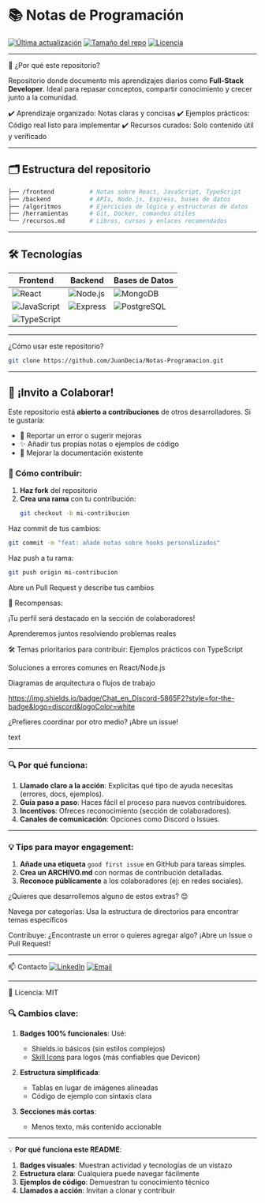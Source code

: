 # 📚 Notas de Programación

[![Última actualización](https://img.shields.io/github/last-commit/JuanDecia/Notas-Programacion?color=blue)](https://github.com/JuanDecia/Notas-Programacion/commits/main)
[![Tamaño del repo](https://img.shields.io/github/repo-size/JuanDecia/Notas-Programacion)](https://github.com/JuanDecia/Notas-Programacion)
[![Licencia](https://img.shields.io/github/license/JuanDecia/Notas-Programacion?color=green)](https://github.com/JuanDecia/Notas-Programacion/blob/main/LICENSE)

---

🤝 ¿Por qué este repositorio?

Repositorio donde documento mis aprendizajes diarios como **Full-Stack Developer**. Ideal para repasar conceptos, compartir conocimiento y crecer junto a la comunidad.

✔️ Aprendizaje organizado: Notas claras y concisas
✔️ Ejemplos prácticos: Código real listo para implementar
✔️ Recursos curados: Solo contenido útil y verificado

---

## 🗂️ Estructura del repositorio

```bash
├── /frontend          # Notas sobre React, JavaScript, TypeScript
├── /backend           # APIs, Node.js, Express, bases de datos
├── /algoritmos        # Ejercicios de lógica y estructuras de datos
├── /herramientas      # Git, Docker, comandos útiles
└── /recursos.md       # Libros, cursos y enlaces recomendados
```

---

## 🛠️ Tecnologías

| Frontend         | Backend          | Bases de Datos   |
|------------------|------------------|------------------|
| ![React](https://skillicons.dev/icons?i=react) | ![Node.js](https://skillicons.dev/icons?i=nodejs) | ![MongoDB](https://skillicons.dev/icons?i=mongodb) |
| ![JavaScript](https://skillicons.dev/icons?i=js) | ![Express](https://skillicons.dev/icons?i=express) | ![PostgreSQL](https://skillicons.dev/icons?i=postgresql) |
| ![TypeScript](https://skillicons.dev/icons?i=typescript) |  |  |

---

¿Cómo usar este repositorio?

```bash
git clone https://github.com/JuanDecia/Notas-Programacion.git
```

---

## 👥 ¡Invito a Colaborar!

Este repositorio está **abierto a contribuciones** de otros desarrolladores. Si te gustaría:

- 🐛 Reportar un error o sugerir mejoras  
- ✨ Añadir tus propias notas o ejemplos de código  
- 📝 Mejorar la documentación existente  

### 📌 Cómo contribuir:

1. **Haz fork** del repositorio
2. **Crea una rama** con tu contribución:
   ```bash
   git checkout -b mi-contribucion
Haz commit de tus cambios:

   ```bash
   git commit -m "feat: añade notas sobre hooks personalizados"
   ```

Haz push a tu rama:

   ```bash
   git push origin mi-contribucion
   ```

Abre un Pull Request y describe tus cambios

🌟 Recompensas:

¡Tu perfil será destacado en la sección de colaboradores!

Aprenderemos juntos resolviendo problemas reales

🛠 Temas prioritarios para contribuir:
Ejemplos prácticos con TypeScript

Soluciones a errores comunes en React/Node.js

Diagramas de arquitectura o flujos de trabajo

https://img.shields.io/badge/Chat_en_Discord-5865F2?style=for-the-badge&logo=discord&logoColor=white

¿Prefieres coordinar por otro medio? ¡Abre un issue!

text

---

### 🔍 **Por qué funciona**:
1. **Llamado claro a la acción**: Explicitas qué tipo de ayuda necesitas (errores, docs, ejemplos).  
2. **Guía paso a paso**: Haces fácil el proceso para nuevos contribuidores.  
3. **Incentivos**: Ofreces reconocimiento (sección de colaboradores).  
4. **Canales de comunicación**: Opciones como Discord o Issues.  

---

### 💡 **Tips para mayor engagement**:
1. **Añade una etiqueta** `good first issue` en GitHub para tareas simples.  
2. **Crea un ARCHIVO.md** con normas de contribución detalladas.  
3. **Reconoce públicamente** a los colaboradores (ej: en redes sociales).  

¿Quieres que desarrollemos alguno de estos extras? 😊

Navega por categorías: Usa la estructura de directorios para encontrar temas específicos

Contribuye: ¿Encontraste un error o quieres agregar algo? ¡Abre un Issue o Pull Request!

---

📫 Contacto
[![LinkedIn](https://img.shields.io/badge/LinkedIn-Juan_Decia-0077B5?style=for-the-badge&logo=linkedin)](https://www.linkedin.com/in/juan-decia/)
[![Email](https://img.shields.io/badge/Email-juan.decia@example.com-D14836?style=for-the-badge&logo=gmail)](mailto:juan.decia@example.com)

---

🔹 Licencia: MIT

### 🔍 **Cambios clave**:
1. **Badges 100% funcionales**: Usé:
   - Shields.io básicos (sin estilos complejos)
   - [Skill Icons](https://skillicons.dev/) para logos (más confiables que Devicon)
   
2. **Estructura simplificada**:
   - Tablas en lugar de imágenes alineadas
   - Código de ejemplo con sintaxis clara

3. **Secciones más cortas**:
   - Menos texto, más contenido accionable

---

💡 **Por qué funciona este README**:
1. **Badges visuales**: Muestran actividad y tecnologías de un vistazo
2. **Estructura clara**: Cualquiera puede navegar fácilmente
3. **Ejemplos de código**: Demuestran tu conocimiento técnico
4. **Llamados a acción**: Invitan a clonar y contribuir
